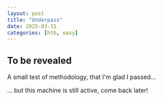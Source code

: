 ```yaml
---
layout: post
title: "Underpass"
date: 2025-03-31
categories: [htb, easy]
---
```


## To be revealed
A small test of methodology, that I'm glad I passed...

... but this machine is still active, come back later!

